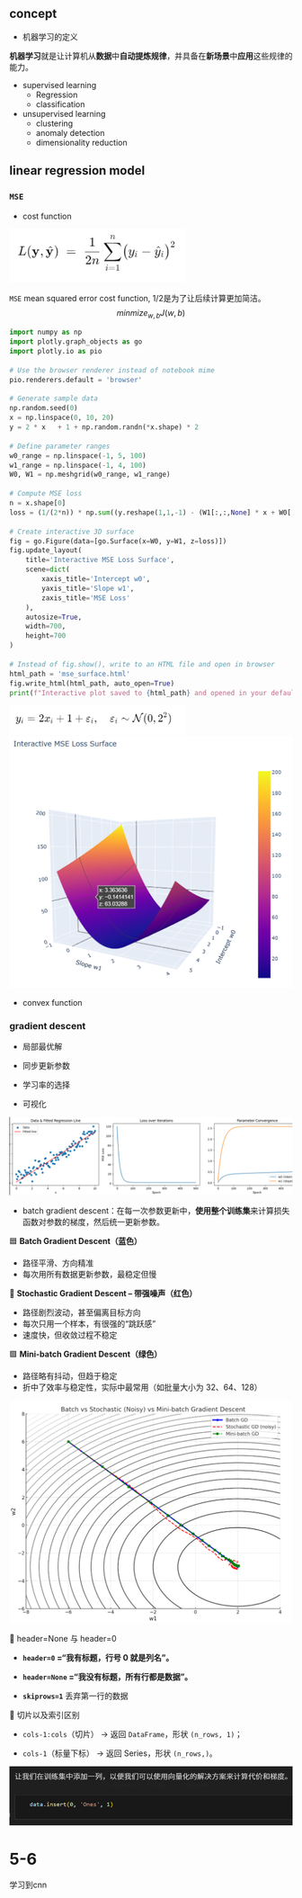 ## concept

- 机器学习的定义

**机器学习**就是让计算机从**数据**中**自动提炼规律**，并具备在**新场景**中**应用**这些规律的能力。

- supervised learning
  - Regression
  - classification
- unsupervised learning
  - clustering
  - anomaly detection
  - dimensionality reduction

## linear regression model

### `MSE`

- cost function

<img src="pictures\image-20250503100057450.png" alt="image-20250503100057450" style="zoom: 80%;" />

`MSE` mean squared error cost function, 1/2是为了让后续计算更加简洁。
$$
minmize_{w,b}J(w,b)
$$

```python
import numpy as np
import plotly.graph_objects as go
import plotly.io as pio

# Use the browser renderer instead of notebook mime
pio.renderers.default = 'browser'

# Generate sample data
np.random.seed(0)
x = np.linspace(0, 10, 20)
y = 2 * x   + 1 + np.random.randn(*x.shape) * 2

# Define parameter ranges
w0_range = np.linspace(-1, 5, 100)
w1_range = np.linspace(-1, 4, 100)
W0, W1 = np.meshgrid(w0_range, w1_range)

# Compute MSE loss
n = x.shape[0]
loss = (1/(2*n)) * np.sum((y.reshape(1,1,-1) - (W1[:,:,None] * x + W0[:,:,None]))**2, axis=2)

# Create interactive 3D surface
fig = go.Figure(data=[go.Surface(x=W0, y=W1, z=loss)])
fig.update_layout(
    title='Interactive MSE Loss Surface',
    scene=dict(
        xaxis_title='Intercept w0',
        yaxis_title='Slope w1',
        zaxis_title='MSE Loss'
    ),
    autosize=True,
    width=700,
    height=700
)

# Instead of fig.show(), write to an HTML file and open in browser
html_path = 'mse_surface.html'
fig.write_html(html_path, auto_open=True)
print(f"Interactive plot saved to {html_path} and opened in your default browser.")

```

<img src="pictures\image-20250503104023193.png" alt="image-20250503104023193" style="zoom:67%;" />

<img src="pictures\image-20250503104138502.png" alt="image-20250503104138502" style="zoom: 67%;" />

- convex function

### gradient descent

- 局部最优解
- 同步更新参数
- 学习率的选择

- 可视化

<img src="pictures\image-20250503143250252.png" alt="image-20250503143250252" style="zoom:67%;" />

- batch gradient descent：在每一次参数更新中，**使用整个训练集**来计算损失函数对参数的梯度，然后统一更新参数。

🟦 **Batch Gradient Descent（蓝色）**

- 路径平滑、方向精准
- 每次用所有数据更新参数，最稳定但慢

🔴 **Stochastic Gradient Descent – 带强噪声（红色）**

- 路径剧烈波动，甚至偏离目标方向
- 每次只用一个样本，有很强的“跳跃感”
- 速度快，但收敛过程不稳定

🟩 **Mini-batch Gradient Descent（绿色）**

- 路径略有抖动，但趋于稳定
- 折中了效率与稳定性，实际中最常用（如批量大小为 32、64、128）

<img src="pictures\image-20250503144557889.png" alt="image-20250503144557889" style="zoom: 50%;" />



:red_circle: header=None 与 header=0

- **`header=0` =“我有标题，行号 0 就是列名”。**

- **`header=None` =“我没有标题，所有行都是数据”。**

- **`skiprows=1`** 丢弃第一行的数据

:large_blue_diamond: 切片以及索引区别

- `cols-1:cols`（切片） → 返回 `DataFrame`，形状 `(n_rows, 1)`；

- `cols-1`（标量下标） → 返回 Series，形状 `(n_rows,)`。

<img src="pictures\image-20250503170011238.png" alt="image-20250503170011238" style="zoom:67%;" />

# 5-6

学习到cnn